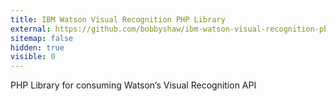```yaml
---
title: IBM Watson Visual Recognition PHP Library
external: https://github.com/bobbyshaw/ibm-watson-visual-recognition-php
sitemap: false
hidden: true
visible: 0
---
```

PHP Library for consuming Watson’s Visual Recognition API
